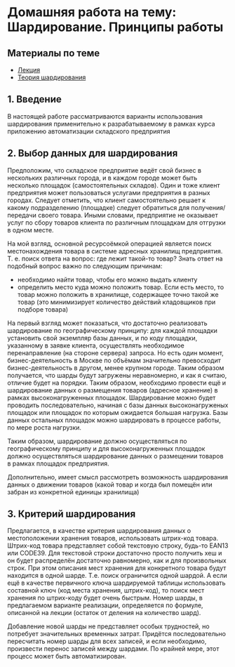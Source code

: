 # Домашняя работа на тему: Шардирование. Принципы работы
## Материалы по теме
- [Лекция](https://otus.ru/learning/38460/#/)
- [Теория шардирования](https://habr.com/ru/company/oleg-bunin/blog/433370/)
## 1. Введение
В настоящей работе рассматриваются варианты использования шардирования применительно к разрабатываемому в рамках курса приложению автоматизации складского предприятия
## 2. Выбор данных для шардирования
Предположим, что складское предприятие ведёт свой бизнес в нескольких различных города, и в каждом городе может быть несколько площадок (самостоятельных складов). Один и тоже клиент предприятия может пользоваться услугами предприятия в разных городах. Следует отметить, что клиент самостоятельно решает к какому подразделению (площадке) следует обратиться для получения/передачи своего товара. Иными словами, предприятие не оказывает услуг по сбору товаров клиента по различным площадкам  для отгрузки в одном месте.

На мой взгляд, основной ресурсоёмкой операцией является поиск местонахождения товара в системе адресных хранилищ предприятия. Т. е. поиск ответа на вопрос: где лежит такой-то товар? Знать ответ на подобный вопрос важно по следующим причинам:
- необходимо найти товар, чтобы его можно выдать клиенту
- определить место куда можно положить товар. Если есть место, то товар можно положить в хранилище, содержащее точно такой же товар (это минимизирует количество действий кладовщиков при подборе товара)

На первый взгляд может показаться, что достаточно реализовать шардирование по географическому принципу: для каждой площадки установить свой экземпляр базы данных, и по коду площадки, указанному в заявке клиента, осуществлять необходимое перенаправление (на стороне сервера) запроса.  Но есть один момент, бизнес-деятельность в Москве по объёмам значительно превосходит бизнес-деятельность в другом, менее крупном городе. Таким образом получается, что шарды будут загружены неравномерно, и как я считаю, отличие будет на порядки. Таким образом, необходимо провести ещё и шардирование данных о размещения товаров (адресное хранение) в рамках высоконагруженных площадок. Шардирование можно будет проводить последовательно, начиная с базы данных высоконагруженых площадок или площадок по которым ожидается большая нагрузка. Базы данных остальных площадок можно шардировать в процессе работы, по мере роста нагрузки.

Таким образом, шардирование должно осуществляться по географическому принципу и  для высоконагруженных площадок должно осуществляться шардирование данных о размещении товаров в рамках площадок предприятия.

Дополнительно, имеет смысл рассмотреть возможность шардирования данных о движении товаров (какой товар и когда был помещён или забран из конкретной единицы хранилища)
## 3. Критерий шардирования
Предлагается, в качестве критерия шардирования данных о местоположении хранения товаров, использовать штрих-код товара. Штрих-код товара представляет собой текстовую строку, будь-то EAN13 или CODE39. Для текстовой строки достаточно просто получить хеш и он будет распределён достаточно равномерно, как и для произвольных строк. При этом описания мест хранения для конкретного товара будут находится в одной шарде. Т.е. поиск ограничится одной шардой. А если ещё в качестве первичного ключа шардируемой таблицы использовать составной ключ (код места хранения, штрих-код), то поиск мест хранения по штрих-коду будет очень быстрым. Номер шарды, в предлагаемом варианте реализации, определяется по формуле, описанной на лекции (остаток от деления на количество шард).

Добавление новой шарды не представляет особых трудностей, но потребует значительных временных затрат. Придётся последовательно пересчитать номер шарды для всех записей, и если необходимо, произвести перенос записей между шардами. По крайней мере, этот процесс может быть автоматизирован.


